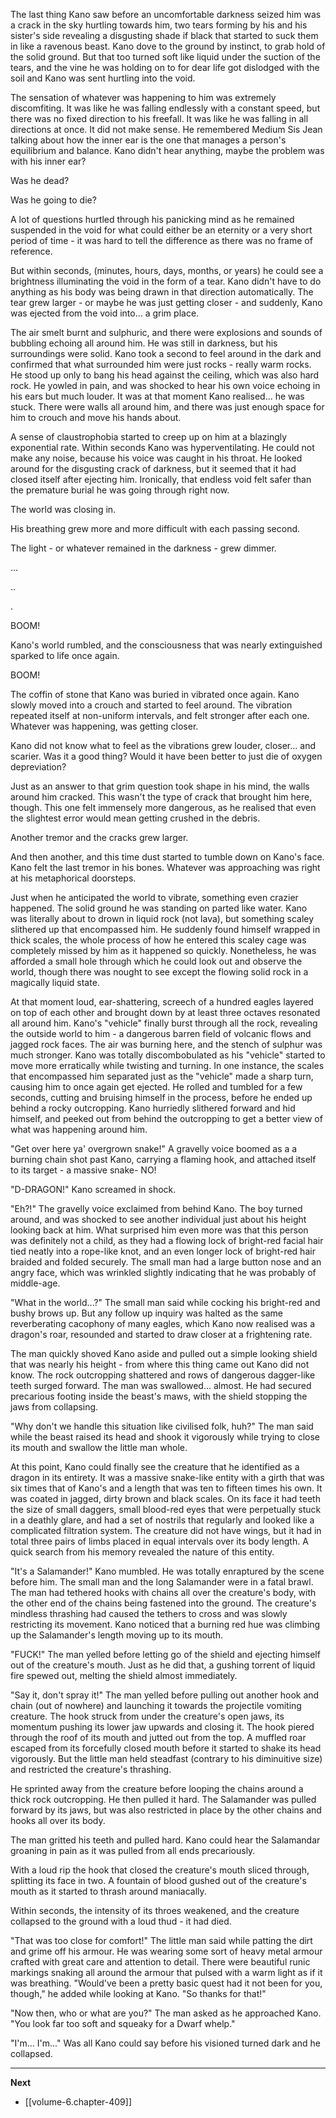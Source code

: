 
The last thing Kano saw before an uncomfortable darkness seized him was a crack in the sky hurtling towards him, two tears forming by his and his sister's side revealing a disgusting shade if black that started to suck them in like a ravenous beast. Kano dove to the ground by instinct, to grab hold of the solid ground. But that too turned soft like liquid under the suction of the tears, and the vine he was holding on to for dear life got dislodged with the soil and Kano was sent hurtling into the void.

The sensation of whatever was happening to him was extremely discomfiting. It was like he was falling endlessly with a constant speed, but there was no fixed direction to his freefall. It was like he was falling in all directions at once. It did not make sense. He remembered Medium Sis Jean talking about how the inner ear is the one that manages a person's equilibrium and balance. Kano didn't hear anything, maybe the problem was with his inner ear?

Was he dead?

Was he going to die?

A lot of questions hurtled through his panicking mind as he remained suspended in the void for what could either be an eternity or a very short period of time - it was hard to tell the difference as there was no frame of reference.

But within seconds, (minutes, hours, days, months, or years) he could see a brightness illuminating the void in the form of a tear. Kano didn't have to do anything as his body was being drawn in that direction automatically. The tear grew larger - or maybe he was just getting closer - and suddenly, Kano was ejected from the void into... a grim place.

The air smelt burnt and sulphuric, and there were explosions and sounds of bubbling echoing all around him. He was still in darkness, but his surroundings were solid. Kano took a second to feel around in the dark and confirmed that what surrounded him were just rocks - really warm rocks. He stood up only to bang his head against the ceiling, which was also hard rock. He yowled in pain, and was shocked to hear his own voice echoing in his ears but much louder. It was at that moment Kano realised... he was stuck. There were walls all around him, and there was just enough space for him to crouch and move his hands about.

A sense of claustrophobia started to creep up on him at a blazingly exponential rate. Within seconds Kano was hyperventilating. He could not make any noise, because his voice was caught in his throat. He looked around for the disgusting crack of darkness, but it seemed that it had closed itself after ejecting him. Ironically, that endless void felt safer than the premature burial he was going through right now.

The world was closing in.

His breathing grew more and more difficult with each passing second.

The light - or whatever remained in the darkness - grew dimmer.

...

..

.

BOOM!

Kano's world rumbled, and the consciousness that was nearly extinguished sparked to life once again.

BOOM!

The coffin of stone that Kano was buried in vibrated once again. Kano slowly moved into a crouch and started to feel around. The vibration repeated itself at non-uniform intervals, and felt stronger after each one. Whatever was happening, was getting closer.

Kano did not know what to feel as the vibrations grew louder, closer... and scarier. Was it a good thing? Would it have been better to just die of oxygen depreviation?

Just as an answer to that grim question took shape in his mind, the walls around him cracked. This wasn't the type of crack that brought him here, though. This one felt immensely more dangerous, as he realised that even the slightest error would mean getting crushed in the debris.

Another tremor and the cracks grew larger.

And then another, and this time dust started to tumble down on Kano's face. Kano felt the last tremor in his bones. Whatever was approaching was right at his metaphorical doorsteps.

Just when he anticipated the world to vibrate, something even crazier happened. The solid ground he was standing on parted like water. Kano was literally about to drown in liquid rock (not lava), but something scaley slithered up that encompassed him. He suddenly found himself wrapped in thick scales, the whole process of how he entered this scaley cage was completely missed by him as it happened so quickly. Nonetheless, he was afforded a small hole through which he could look out and observe the world, though there was nought to see except the flowing solid rock in a magically liquid state.

At that moment loud, ear-shattering, screech of a hundred eagles layered on top of each other and brought down by at least three octaves resonated all around him. Kano's "vehicle" finally burst through all the rock, revealing the outside world to him - a dangerous barren field of volcanic flows and jagged rock faces. The air was burning here, and the stench of sulphur was much stronger. Kano was totally discombobulated as his "vehicle" started to move more erratically while twisting and turning. In one instance, the scales that encompassed him separated just as the "vehicle" made a sharp turn, causing him to once again get ejected. He rolled and tumbled for a few seconds, cutting and bruising himself in the process, before he ended up behind a rocky outcropping. Kano hurriedly slithered forward and hid himself, and peeked out from behind the outcropping to get a better view of what was happening around him.

"Get over here ya' overgrown snake!" A gravelly voice boomed as a a burning chain shot past Kano, carrying a flaming hook, and attached itself to its target - a massive snake- NO!

"D-DRAGON!" Kano screamed in shock.

"Eh?!" The gravelly voice exclaimed from behind Kano. The boy turned around, and was shocked to see another individual just about his height looking back at him. What surprised him even more was that this person was definitely not a child, as they had a flowing lock of bright-red facial hair tied neatly into a rope-like knot, and an even longer lock of bright-red hair braided and folded securely. The small man had a large button nose and an angry face, which was wrinkled slightly indicating that he was probably of middle-age.

"What in the world...?" The small man said while cocking his bright-red and bushy brows up. But any follow up inquiry was halted as the same reverberating cacophony of many eagles, which Kano now realised was a dragon's roar, resounded and started to draw closer at a frightening rate.

The man quickly shoved Kano aside and pulled out a simple looking shield that was nearly his height - from where this thing came out Kano did not know. The rock outcropping shattered and rows of dangerous dagger-like teeth surged forward. The man was swallowed... almost. He had secured precarious footing inside the beast's maws, with the shield stopping the jaws from collapsing.

"Why don't we handle this situation like civilised folk, huh?" The man said while the beast raised its head and shook it vigorously while trying to close its mouth and swallow the little man whole.

At this point, Kano could finally see the creature that he identified as a dragon in its entirety. It was a massive snake-like entity with a girth that was six times that of Kano's and a length that was ten to fifteen times his own. It was coated in jagged, dirty brown and black scales. On its face it had teeth the size of small daggers, small blood-red eyes that were perpetually stuck in a deathly glare, and had a set of nostrils that regularly and looked like a complicated filtration system. The creature did not have wings, but it had in total three pairs of limbs placed in equal intervals over its body length. A quick search from his memory revealed the nature of this entity.

"It's a Salamander!" Kano mumbled. He was totally enraptured by the scene before him. The small man and the long Salamander were in a fatal brawl. The man had tethered hooks with chains all over the creature's body, with the other end of the chains being fastened into the ground. The creature's mindless thrashing had caused the tethers to cross and was slowly restricting its movement. Kano noticed that a burning red hue was climbing up the Salamander's length moving up to its mouth.

"FUCK!" The man yelled before letting go of the shield and ejecting himself out of the creature's mouth. Just as he did that, a gushing torrent of liquid fire spewed out, melting the shield almost immediately.

"Say it, don't spray it!" The man yelled before pulling out another hook and chain (out of nowhere) and launching it towards the projectile vomiting creature. The hook struck from under the creature's open jaws, its momentum pushing its lower jaw upwards and closing it. The hook piered through the roof of its mouth and jutted out from the top. A muffled roar escaped from its forcefully closed mouth before it started to shake its head vigorously. But the little man held steadfast (contrary to his diminuitive size) and restricted the creature's thrashing.

He sprinted away from the creature before looping the chains around a thick rock outcropping. He then pulled it hard. The Salamander was pulled forward by its jaws, but was also restricted in place by the other chains and hooks all over its body.

The man gritted his teeth and pulled hard. Kano could hear the Salamandar groaning in pain as it was pulled from all ends precariously.

With a loud rip the hook that closed the creature's mouth sliced through, splitting its face in two. A fountain of blood gushed out of the creature's mouth as it started to thrash around maniacally.

Within seconds, the intensity of its throes weakened, and the creature collapsed to the ground with a loud thud - it had died.

"That was too close for comfort!" The little man said while patting the dirt and grime off his armour. He was wearing some sort of heavy metal armour crafted with great care and attention to detail. There were beautiful runic markings snaking all around the armour that pulsed with a warm light as if it was breathing. "Would've been a pretty basic quest had it not been for you, though," he added while looking at Kano. "So thanks for that!"

"Now then, who or what are you?" The man asked as he approached Kano. "You look far too soft and squeaky for a Dwarf whelp."

"I'm... I'm..." Was all Kano could say before his visioned turned dark and he collapsed.

____

**Next**
* [[volume-6.chapter-409]]